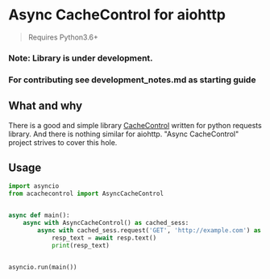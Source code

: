 # Async CacheControl for aiohttp

> Requires Python3.6+

### Note: Library is under development.
### For contributing see development_notes.md as starting guide

## What and why

There is a good and simple library [CacheControl](https://github.com/ionrock/cachecontrol) written for python requests library. And there is nothing similar for aiohttp. "Async CacheControl" project strives to cover this hole.

## Usage

```py
import asyncio
from acachecontrol import AsyncCacheControl


async def main():
    async with AsyncCacheControl() as cached_sess:
        async with cached_sess.request('GET', 'http://example.com') as resp:
            resp_text = await resp.text()
            print(resp_text)


asyncio.run(main())
```
